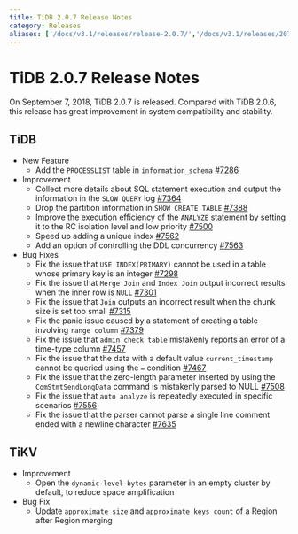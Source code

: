 ```yaml
---
title: TiDB 2.0.7 Release Notes
category: Releases
aliases: ['/docs/v3.1/releases/release-2.0.7/','/docs/v3.1/releases/207/']
---
```


# TiDB 2.0.7 Release Notes

On September 7, 2018, TiDB 2.0.7 is released. Compared with TiDB 2.0.6, this release has great improvement in system compatibility and stability.

## TiDB

- New Feature
    - Add the `PROCESSLIST` table in `information_schema` [#7286](https://github.com/pingcap/tidb/pull/7286)
- Improvement
    - Collect more details about SQL statement execution and output the information in the `SLOW QUERY` log [#7364](https://github.com/pingcap/tidb/pull/7364)
    - Drop the partition information in `SHOW CREATE TABLE` [#7388](https://github.com/pingcap/tidb/pull/7388)
    - Improve the execution efficiency of the `ANALYZE` statement by setting it to the RC isolation level and low priority [#7500](https://github.com/pingcap/tidb/pull/7500)
    - Speed up adding a unique index [#7562](https://github.com/pingcap/tidb/pull/7562)
    - Add an option of controlling the DDL concurrency [#7563](https://github.com/pingcap/tidb/pull/7563)
- Bug Fixes
    - Fix the issue that `USE INDEX(PRIMARY)` cannot be used in a table whose primary key is an integer [#7298](https://github.com/pingcap/tidb/pull/7298)
    - Fix the issue that `Merge Join` and `Index Join` output incorrect results when the inner row is `NULL` [#7301](https://github.com/pingcap/tidb/pull/7301)
    - Fix the issue that `Join` outputs an incorrect result when the chunk size is set too small [#7315](https://github.com/pingcap/tidb/pull/7315)
    - Fix the panic issue caused by a statement of creating a table involving `range column` [#7379](https://github.com/pingcap/tidb/pull/7379)
    - Fix the issue that `admin check table` mistakenly reports an error of a time-type column [#7457](https://github.com/pingcap/tidb/pull/7457)
    - Fix the issue that the data with a default value `current_timestamp` cannot be queried using the `=` condition [#7467](https://github.com/pingcap/tidb/pull/7467)
    - Fix the issue that the zero-length parameter inserted by using the `ComStmtSendLongData` command is mistakenly parsed to NULL [#7508](https://github.com/pingcap/tidb/pull/7508)
    - Fix the issue that `auto analyze` is repeatedly executed in specific scenarios [#7556](https://github.com/pingcap/tidb/pull/7556)
    - Fix the issue that the parser cannot parse a single line comment ended with a newline character [#7635](https://github.com/pingcap/tidb/pull/7635)

## TiKV

- Improvement
    - Open the `dynamic-level-bytes` parameter in an empty cluster by default, to reduce space amplification
- Bug Fix
    - Update `approximate size` and `approximate keys count` of a Region after Region merging
